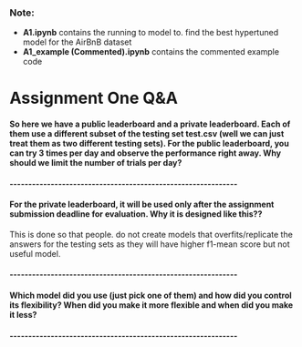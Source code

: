 ### Note:
* **A1.ipynb** contains the running to model to. find the best hypertuned model for the AirBnB dataset
* **A1_example (Commented).ipynb** contains the commented example code

# Assignment One Q&A

#### So here we have a public leaderboard and a private leaderboard. Each of them use a different subset of the testing set test.csv (well we can just treat them as two different testing sets). For the public leaderboard, you can try 3 times per day and observe the performance right away. Why should we limit the number of trials per day?

#### -------------------------------------------------------------

#### For the private leaderboard, it will be used only after the assignment submission deadline for evaluation. Why it is designed like this??
This is done so that people. do not create models that overfits/replicate the answers for the testing sets as they will have higher f1-mean score but not useful model.

#### -------------------------------------------------------------

#### Which model did you use (just pick one of them) and how did you control its flexibility? When did you make it more flexible and when did you make it less?

#### -------------------------------------------------------------
